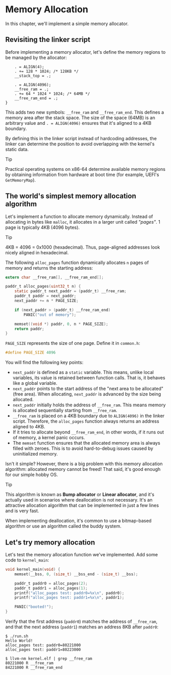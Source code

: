 # Memory Allocation

In this chapter, we'll implement a simple memory allocator.

## Revisiting the linker script

Before implementing a memory allocator, let's define the memory regions to be managed by the allocator:

```ld [kernel.ld] {5-8}
    . = ALIGN(4);
    . += 128 * 1024; /* 128KB */
    __stack_top = .;

    . = ALIGN(4096);
    __free_ram = .;
    . += 64 * 1024 * 1024; /* 64MB */
    __free_ram_end = .;
}
```

This adds two new symbols: `__free_ram` and `__free_ram_end`. This defines a memory area after the stack space. The size of the space (64MB) is an arbitrary value and `. = ALIGN(4096)` ensures that it's aligned to a 4KB boundary.

By defining this in the linker script instead of hardcoding addresses, the linker can determine the position to avoid overlapping with the kernel's static data.

> [!TIP]
>
> Practical operating systems on x86-64 determine available memory regions by obtaining information from hardware at boot time (for example, UEFI's `GetMemoryMap`).

## The world's simplest memory allocation algorithm

Let's implement a function to allocate memory dynamically. Instead of allocating in bytes like `malloc`, it allocates in a larger unit called *"pages"*. 1 page is typically 4KB (4096 bytes).

> [!TIP]
>
> 4KB = 4096 = 0x1000 (hexadecimal). Thus, page-aligned addresses look nicely aligned in hexadecimal.

The following `alloc_pages` function dynamically allocates `n` pages of memory and returns the starting address:

```c [kernel.c]
extern char __free_ram[], __free_ram_end[];

paddr_t alloc_pages(uint32_t n) {
    static paddr_t next_paddr = (paddr_t) __free_ram;
    paddr_t paddr = next_paddr;
    next_paddr += n * PAGE_SIZE;

    if (next_paddr > (paddr_t) __free_ram_end)
        PANIC("out of memory");

    memset((void *) paddr, 0, n * PAGE_SIZE);
    return paddr;
}
```

`PAGE_SIZE` represents the size of one page. Define it in `common.h`:

```c [common.h]
#define PAGE_SIZE 4096
```

You will find the following key points:

- `next_paddr` is defined as a `static` variable. This means, unlike local variables, its value is retained between function calls. That is, it behaves like a global variable.
- `next_paddr` points to the start address of the "next area to be allocated" (free area). When allocating, `next_paddr` is advanced by the size being allocated.
- `next_paddr` initially holds the address of `__free_ram`. This means memory is allocated sequentially starting from `__free_ram`.
- `__free_ram` is placed on a 4KB boundary due to `ALIGN(4096)` in the linker script. Therefore, the `alloc_pages` function always returns an address aligned to 4KB.
- If it tries to allocate beyond `__free_ram_end`, in other words, if it runs out of memory, a kernel panic occurs.
- The `memset` function ensures that the allocated memory area is always filled with zeroes. This is to avoid hard-to-debug issues caused by uninitialized memory.

Isn't it simple? However, there is a big problem with this memory allocation algorithm: allocated memory cannot be freed! That said, it's good enough for our simple hobby OS.

> [!TIP]
>
> This algorithm is known as **Bump allocator** or **Linear allocator**, and it's actually used in scenarios where deallocation is not necessary. It's an attractive allocation algorithm that can be implemented in just a few lines and is very fast.
>
> When implementing deallocation, it's common to use a bitmap-based algorithm or use an algorithm called the buddy system.

## Let's try memory allocation

Let's test the memory allocation function we've implemented. Add some code to `kernel_main`:

```c [kernel.c] {4-7}
void kernel_main(void) {
    memset(__bss, 0, (size_t) __bss_end - (size_t) __bss);

    paddr_t paddr0 = alloc_pages(2);
    paddr_t paddr1 = alloc_pages(1);
    printf("alloc_pages test: paddr0=%x\n", paddr0);
    printf("alloc_pages test: paddr1=%x\n", paddr1);

    PANIC("booted!");
}
```

Verify that the first address (`paddr0`) matches the address of `__free_ram`, and that the next address (`paddr1`) matches an address 8KB after `paddr0`:

```
$ ./run.sh
Hello World!
alloc_pages test: paddr0=80221000
alloc_pages test: paddr1=80223000
```

```
$ llvm-nm kernel.elf | grep __free_ram
80221000 R __free_ram
84221000 R __free_ram_end
```
